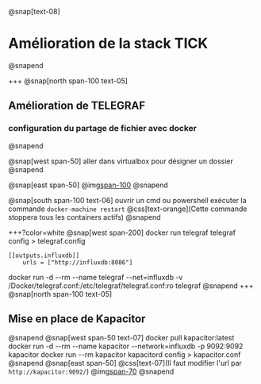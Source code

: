@snap[text-08]
# Amélioration de la stack TICK
@snapend

+++
@snap[north span-100 text-05]
## Amélioration de TELEGRAF
### configuration du partage de fichier avec docker
@snapend

@snap[west span-50]
aller dans virtualbox pour désigner un dossier 
@snapend

@snap[east span-50]
@img[span-100](assets/img/shareFolder.png)
@snapend

@snap[south span-100 text-06]
ouvrir un cmd ou powershell
exécuter la commande `docker-machine restart`
@css[text-orange](Cette commande stoppera tous les containers actifs)
@snapend

+++?color=white
@snap[west span-200]
docker run telegraf telegraf config > telegraf.config

```
[[outputs.influxdb]]
    urls = ["http://influxdb:8086"]
```

docker run -d --rm --name telegraf --net=influxdb -v /Docker/telegraf.conf:/etc/telegraf/telegraf.conf:ro telegraf
@snapend
+++
@snap[north span-100 text-05]
## Mise en place de Kapacitor
@snapend
@snap[west span-50 text-07]
docker pull kapacitor:latest
docker run -d --rm --name kapacitor --network=influxdb -p 9092:9092 kapacitor
docker run --rm kapacitor kapacitord config > kapacitor.conf
@snapend
@snap[east span-50]
@css[text-07](Il faut modifier l'url par `http://kapacitor:9092/`)
@img[span-70](assets/img/kapacitor_config.png)
@snapend
